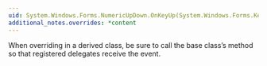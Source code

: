 ```yaml
---
uid: System.Windows.Forms.NumericUpDown.OnKeyUp(System.Windows.Forms.KeyEventArgs)
additional_notes.overrides: *content
---
```


<p>When overriding <xref href="System.Windows.Forms.NumericUpDown.OnKeyUp(System.Windows.Forms.KeyEventArgs)"></xref> in a derived class, be sure to call the base class’s <xref href="System.Windows.Forms.NumericUpDown.OnKeyUp(System.Windows.Forms.KeyEventArgs)"></xref> method so that registered delegates receive the event.</p>


